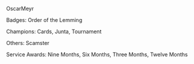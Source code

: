 OscarMeyr

Badges: Order of the Lemming

Champions: Cards, Junta, Tournament

Others: Scamster

Service Awards: Nine Months, Six Months, Three Months, Twelve Months


